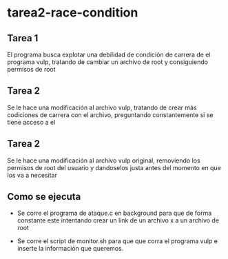 # tarea2-race-condition

## Tarea 1  
El programa busca explotar una debilidad de condición de carrera de el programa vulp, tratando de cambiar un archivo de root y consiguiendo permisos de root 

## Tarea 2 
Se le hace una modificación al archivo vulp, tratando de crear más codiciones de carrera con el archivo, preguntando constantemente si se tiene acceso a el

## Tarea 2
Se le hace una modificación al archivo vulp original, removiendo los permisos de root del usuario y dandoselos justa antes del momento en que los va a necesitar


## Como se ejecuta
- Se corre el programa de ataque.c en background para que de forma constante este intentando crear un link de un archivo x a un archivo de root 

- Se corre el script de monitor.sh para que que corra el programa vulp e inserte la información que queremos.